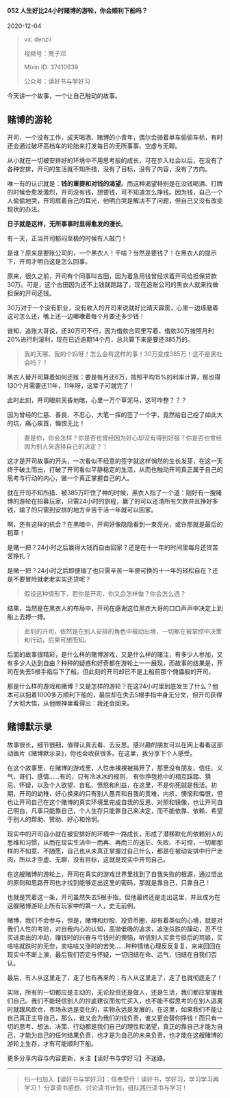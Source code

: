 #### 052 人生好比24小时赌博的游轮，你会顺利下船吗？

2020-12-04

> vx: denzii
>
> 视频号：凳子邓
>
> Mixin ID: 37410639
>
> 公众号：读好书与学好习



今天讲一个故事，一个让自己触动的故事。

## 赌博的游轮

开司，一个没有工作，成天喝酒、赌博的小青年，偶尔会骑着单车偷偷车标，有时还会通过破坏高档车的轮胎来打发每日的无所事事、空虚与无聊。

从小就在一切被安排好的环境中不用思考般的成长，可在步入社会以后，在没有了各种安排，开司的生活就不知所措，没有了目标，没有了内容，没有了方向。

唯一有的认识就是：**钱的重要和对钱的渴望**。而这种渴望特别是在没钱喝酒、打牌的时候会愈发激烈，开司没有钱，想要钱，可不知道怎么挣钱。因为钱，自己一个人偷偷地哭，开司扇着自己的耳光，他明白哭是解决不了问题，但自己又没有改变现状的办法。

**日子就是这样，无所事事时显得愈发的漫长**。

有一天，正当开司郁闷至极的时候有人敲门！

是谁？原来是要账公司的，一个黑衣人！干啥？当然是要钱了！在黑衣人的提示下，开司才明白这是怎么回事。

原来，很久之前，开司有个同事叫古田，因为着急用钱曾经求着开司给担保贷款30万。可是，这个古田因为还不上钱就跑路了，现在追账公司的黑衣人就来找做担保的开司还钱。

30万对于一个没有职业，没有收入的开司来说就好比晴天霹雳，心里一边琢磨着这可怎么还，嘴上还一边嘟囔着每个月要还多少钱！

谁知，追账大哥说，还30万可不行，因为借款合同里写着，借款30万按照月利20%进行利滚利，现在已近逾期14个月，总共算下来是要还385万的。

> 我的天哪，我的个妈呀！怎么会有这样的事！30万变成385万！这不是黑社会吗？！
>

黑衣人替开司算着如何还账：要是每月还6万，按照平均15%的利率计算，那也得130个月需要还11年，11年呀，这辈子可就完了！

此时此刻，开司眼前天昏地暗，心里一万个草泥马，这可咋整？？？

因为曾经的仁慈、善良、不忍心，大笔一挥的签了一个字，竟然给自己挖了如此大的坑，痛心疾首，悔恨无比！

> 要是你，你会怎样？你是否也曾经因为好心却没有得到好报？你是否也曾经因为别人来选择自己的决定？！
>

这才是开司故事的开头，一次看似不经意的签字就这样悄然的生长发芽，在这一天终于破土而出，打破了开司看似平静稳定的生活，从而也触动开司真正属于自己的思考与行动的内心，做一个真正掌握自己的人。

就在开司不知所措、被385万吓住了神的时候，黑衣人指了一个道：刚好有一搜赌博的游轮在招募玩家，只需24小时的旅程，赢了的可以还清所有欠款并且挣好多钱，输了的只需到安排的地方辛苦干活一年就可以回家。

啊，还有这样的机会？在黑暗中，开司好像隐隐看到一束亮光，或许那就是最后的稻草！

是赌一把？24小时之后赢得大钱而自由回家？还是在十一年的时间里每月还贷苦苦挣扎？

是赌一把？24小时之后即便输了也只需辛苦一年便可换的十一年的轻松自在？还是不要冒险就老老实实还贷呢？

> 假设这种情形下，若你是开司，你又会怎样做？你会怎么选？
>

结果，当然是在黑衣人的布局中，开司在感谢这位黑衣大哥的口口声声中决定上到船上去搏一搏。

> 此刻的开司，依然是在别人安排的角色中被动出境，一切都在被掌控中决策和行动，后果可想而知。

后面的故事很精彩，是什么样的赌博游戏，又是什么样的赌注，有多少人参加，又有多少人达到自由？种种的疑惑和好奇都在游轮上一一展现，而故事的结果是，开司在失去5根手指后下了船，但此刻的开司却已不是上船前那个傀儡般的开司。

那是什么样的游戏和赌博？又是怎样的游轮？在这24小时里到底发生了什么？他本可以抱着1000多万顺利下船的，最后却在失去5根手指中身无分文，但开司获得了大彻大悟，从他眼神里看得出：我还会回来。

## 赌博默示录

故事很长，细节很细，值得认真去看、去反思。感兴趣的朋友可以在网上看看这部动画片《赌博默示录》，你也会收获很多。在这里，我分享下个人感受。

在这个故事里，在赌博的游戏里，人性赤裸裸被揭开了，那里没有朋友、信任、义气、哥们、感情......有的，只有冷冰冰的规则， 有你挣我抢中的相互踩踏、猜忌、怀疑，以及个人欲望、自私、愤怒和利益，在这里，不是你死就是我活。初期，开司的幼稚、好心换来的只有别人愚弄和自我的责难、内疚、懊恼和悔恨，但也让开司自己在这个赌博的真实环境里完成自我的反思、对照和镜像，也让开司自己明白，凡事只能靠自己，个人生存只能靠自己来决定，而不能依靠、依赖、希望于别人的帮助、赞助、好心和怜悯。

现实中的开司自小就在被安排好的环境中一路成长，形成了潜移默化的依赖别人的思维和习惯，从而在现实生活中一而再、再而三的迷茫、失败、不可控，一切都那样的不如意、不随愿，自己也从未真正掌握过自己什么，都是在被动安排中行尸走肉，所以才空虚、无聊，没有目标，这就是现实中开司自己。

在这艘赌博的游轮上，开司在真实的游戏世界里找到了自我失败的根源，通过悟出的原则和思路开司也才找到能够走出这里的密码，那就是靠自己，只靠自己！

也就是凭着这一条，开司虽然失去5根手指，但他最终还是走出这里，并且成为在这艘赌博游轮上所有玩家中的第一人，史无前例。

赌博，我们不会参与，但是，赌博和炒股、投资币圈，却有着类似的心境，就是对我们人性的考验，对自我内心的认知，高抛低吸的追求，追涨杀跌的躁动，忍不住买进卖出的冲动，赚钱时的兴奋与亏钱时的懊恼，听信别人买卖亏损后的骂娘，买啥啥就跌时的无奈，卖啥啥又涨时的苦笑......种种情绪心理反反复复、来来回回在现实中不断上演，最后我们否定与怀疑，一切归结在命、运气，归结在自我们否认。

最后，有人从这里走了，走了也有再来的；有人从这里走了，走了也就彻底走了！

实际，所有的一切都应是主动的，无论投资还是做人，还是生活，我们都应掌握我们自己。我们不能轻信别人的抄底建议而匆忙买入，也不能不假思考的在别人逃离时就跟风砍仓，市场永远是变化的，实物永远是发展的，在这里，如果我们不能让自己真正主导自己，那么，谁又会为我们的钱负责，谁又更会替你挣钱！而只有一切的思考、想法、决策、行动都是我们自己的理性和渴望，真正的靠自己才能为自己，才能为自己的任何结果负责，也才是为自己的未来负责，也才能在这艘赌博的游轮上生存，才有可能顺利下船。







更多分享内容与内容更新，关注【读好书与学好习】不迷路。

------

> 扫一扫加入【读好书与学好习】：信奉受行！读好书，学好习，学习学习再学习！ 分享读书感想、讨论读书计划，组队践行读书与学习！

